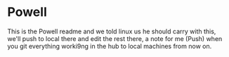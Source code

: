 # Powell
This is the Powell readme and we told linux us he should carry with this, we'll push to local there and edit the rest there, a note for me (Push) when you git everything worki9ng in the hub to local machines from now on.